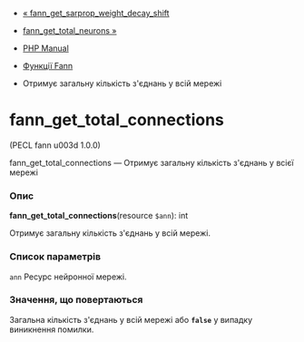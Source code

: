 - [« fann_get_sarprop_weight_decay_shift](function.fann-get-sarprop-weight-decay-shift.md)
- [fann_get_total_neurons »](function.fann-get-total-neurons.md)

- [PHP Manual](index.md)
- [Функції Fann](ref.fann.md)
- Отримує загальну кількість з'єднань у всій мережі

# fann_get_total_connections

(PECL fann u003d 1.0.0)

fann_get_total_connections — Отримує загальну кількість з'єднань у
всієї мережі

### Опис

**fann_get_total_connections**(resource `$ann`): int

Отримує загальну кількість з'єднань у всій мережі.

### Список параметрів

`ann`
Ресурс нейронної мережі.

### Значення, що повертаються

Загальна кількість з'єднань у всій мережі або **`false`** у випадку
виникнення помилки.
